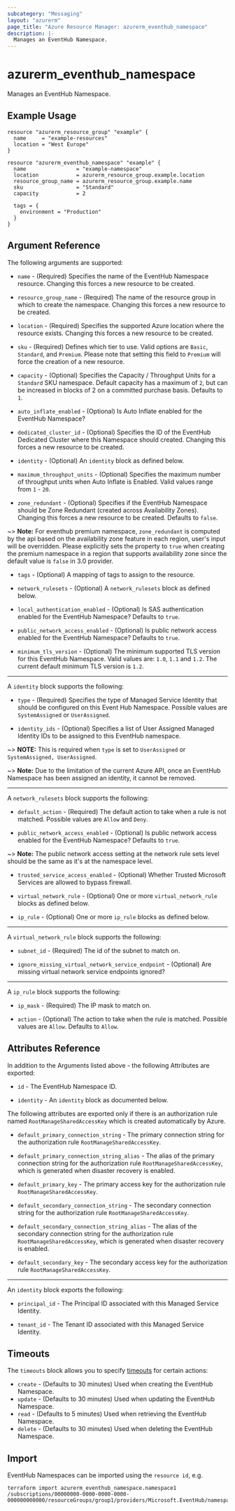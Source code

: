 ```yaml
---
subcategory: "Messaging"
layout: "azurerm"
page_title: "Azure Resource Manager: azurerm_eventhub_namespace"
description: |-
  Manages an EventHub Namespace.
---
```


# azurerm_eventhub_namespace

Manages an EventHub Namespace.

## Example Usage

```hcl
resource "azurerm_resource_group" "example" {
  name     = "example-resources"
  location = "West Europe"
}

resource "azurerm_eventhub_namespace" "example" {
  name                = "example-namespace"
  location            = azurerm_resource_group.example.location
  resource_group_name = azurerm_resource_group.example.name
  sku                 = "Standard"
  capacity            = 2

  tags = {
    environment = "Production"
  }
}
```

## Argument Reference

The following arguments are supported:

* `name` - (Required) Specifies the name of the EventHub Namespace resource. Changing this forces a new resource to be created.

* `resource_group_name` - (Required) The name of the resource group in which to create the namespace. Changing this forces a new resource to be created.

* `location` - (Required) Specifies the supported Azure location where the resource exists. Changing this forces a new resource to be created.

* `sku` - (Required) Defines which tier to use. Valid options are `Basic`, `Standard`, and `Premium`. Please note that setting this field to `Premium` will force the creation of a new resource.

* `capacity` - (Optional) Specifies the Capacity / Throughput Units for a `Standard` SKU namespace. Default capacity has a maximum of `2`, but can be increased in blocks of 2 on a committed purchase basis. Defaults to `1`.

* `auto_inflate_enabled` - (Optional) Is Auto Inflate enabled for the EventHub Namespace?

* `dedicated_cluster_id` - (Optional) Specifies the ID of the EventHub Dedicated Cluster where this Namespace should created. Changing this forces a new resource to be created.

* `identity` - (Optional) An `identity` block as defined below.

* `maximum_throughput_units` - (Optional) Specifies the maximum number of throughput units when Auto Inflate is Enabled. Valid values range from `1` - `20`.

* `zone_redundant` - (Optional) Specifies if the EventHub Namespace should be Zone Redundant (created across Availability Zones). Changing this forces a new resource to be created. Defaults to `false`.

~> **Note:** For eventhub premium namespace, `zone_redundant` is computed by the api based on the availability zone feature in each region, user's input will be overridden. Please explicitly sets the property to `true` when creating the premium namespace in a region that supports availability zone since the default value is `false` in 3.0 provider.

* `tags` - (Optional) A mapping of tags to assign to the resource.

* `network_rulesets` - (Optional) A `network_rulesets` block as defined below.

* `local_authentication_enabled` - (Optional) Is SAS authentication enabled for the EventHub Namespace? Defaults to `true`.

* `public_network_access_enabled` - (Optional) Is public network access enabled for the EventHub Namespace? Defaults to `true`.

* `minimum_tls_version` - (Optional) The minimum supported TLS version for this EventHub Namespace. Valid values are: `1.0`, `1.1` and `1.2`. The current default minimum TLS version is `1.2`.

---

A `identity` block supports the following:

* `type` - (Required) Specifies the type of Managed Service Identity that should be configured on this Event Hub Namespace. Possible values are `SystemAssigned` or `UserAssigned`.

* `identity_ids` - (Optional) Specifies a list of User Assigned Managed Identity IDs to be assigned to this EventHub namespace.

~> **NOTE:** This is required when `type` is set to `UserAssigned` or `SystemAssigned, UserAssigned`.

~> **Note:** Due to the limitation of the current Azure API, once an EventHub Namespace has been assigned an identity, it cannot be removed.

---

A `network_rulesets` block supports the following:

* `default_action` - (Required) The default action to take when a rule is not matched. Possible values are `Allow` and `Deny`.

* `public_network_access_enabled` - (Optional) Is public network access enabled for the EventHub Namespace? Defaults to `true`.

~> **Note:** The public network access setting at the network rule sets level should be the same as it's at the namespace level.

* `trusted_service_access_enabled` - (Optional) Whether Trusted Microsoft Services are allowed to bypass firewall.

* `virtual_network_rule` - (Optional) One or more `virtual_network_rule` blocks as defined below.

* `ip_rule` - (Optional) One or more `ip_rule` blocks as defined below.

---

A `virtual_network_rule` block supports the following:

* `subnet_id` - (Required) The id of the subnet to match on.

* `ignore_missing_virtual_network_service_endpoint` - (Optional) Are missing virtual network service endpoints ignored? 

---

A `ip_rule` block supports the following:

* `ip_mask` - (Required) The IP mask to match on.

* `action` - (Optional) The action to take when the rule is matched. Possible values are `Allow`. Defaults to `Allow`.

## Attributes Reference

In addition to the Arguments listed above - the following Attributes are exported:

* `id` - The EventHub Namespace ID.

* `identity` - An `identity` block as documented below.

The following attributes are exported only if there is an authorization rule named
`RootManageSharedAccessKey` which is created automatically by Azure.

* `default_primary_connection_string` - The primary connection string for the authorization rule `RootManageSharedAccessKey`.

* `default_primary_connection_string_alias` - The alias of the primary connection string for the authorization rule `RootManageSharedAccessKey`, which is generated when disaster recovery is enabled.

* `default_primary_key` - The primary access key for the authorization rule `RootManageSharedAccessKey`.

* `default_secondary_connection_string` - The secondary connection string for the authorization rule `RootManageSharedAccessKey`.

* `default_secondary_connection_string_alias` - The alias of the secondary connection string for the authorization rule `RootManageSharedAccessKey`, which is generated when disaster recovery is enabled.

* `default_secondary_key` - The secondary access key for the authorization rule `RootManageSharedAccessKey`.

---

An `identity` block exports the following:

* `principal_id` - The Principal ID associated with this Managed Service Identity.

* `tenant_id` - The Tenant ID associated with this Managed Service Identity.

## Timeouts

The `timeouts` block allows you to specify [timeouts](https://www.terraform.io/language/resources/syntax#operation-timeouts) for certain actions:

* `create` - (Defaults to 30 minutes) Used when creating the EventHub Namespace.
* `update` - (Defaults to 30 minutes) Used when updating the EventHub Namespace.
* `read` - (Defaults to 5 minutes) Used when retrieving the EventHub Namespace.
* `delete` - (Defaults to 30 minutes) Used when deleting the EventHub Namespace.

## Import

EventHub Namespaces can be imported using the `resource id`, e.g.

```shell
terraform import azurerm_eventhub_namespace.namespace1 /subscriptions/00000000-0000-0000-0000-000000000000/resourceGroups/group1/providers/Microsoft.EventHub/namespaces/namespace1
```
